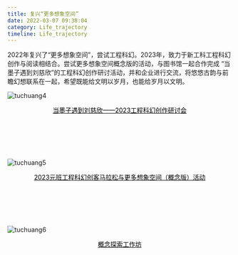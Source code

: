 ```yaml
---
title: 复兴“更多想象空间”
date: 2022-03-07 09:38:04
category: Life_trajectory
timeline: Life_trajectory
---
```


2022年复兴了“更多想象空间”，尝试工程科幻。2023年，致力于新工科工程科幻创作与阅读相结合。尝试更多想象空间概念版的活动，与图书馆一起合作完成 “当墨子遇到刘慈欣”的工程科幻创作研讨活动，并和企业进行交流，将悠悠古韵与前瞻幻想联系在一起，希望既能给文明以岁月，也能给岁月以文明。

![tuchuang4](/images/wenzhang/tuchuang4.jpg)
<center style="font-size:14px;color:#000000;text-decoration:underline;margin-bottom: 100px;">当墨子遇到刘慈欣——2023工程科幻创作研讨会</center> 


![tuchuang5](/images/wenzhang/tuchuang5.jpg)
<center style="font-size:14px;color:#000000;text-decoration:underline;margin-bottom: 100px;">2023元班工程科幻创客马拉松与更多想象空间（概念版）活动</center> 


![tuchuang6](/images/wenzhang/tuchuang6.jpg)
<center style="font-size:14px;color:#000000;text-decoration:underline;margin-bottom: 100px;">概念探索工作坊</center> 